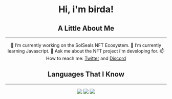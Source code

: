 <div align="center">

  
# Hi, i'm birda!

  
  
  
## A Little About Me
  
  ---
  
🔭
I’m currently working on the SolSeals NFT Ecosystem.
🌱
I’m currently learning Javascript.
💬
Ask me about the NFT project i'm developing for.
📫
How to reach me: [Twitter](https://twitter.com/birdaNFT) and [Discord](https://discord.gg/A5sqZSydJ3)

  
  
## Languages That I Know
  
  ---
  
  <img src="https://img.icons8.com/color/96/000000/html-5--v1.png"/>
  <img src="https://img.icons8.com/color/96/000000/css3.png"/>
  <img src="https://img.icons8.com/color/96/000000/javascript--v1.png"/>
</div>
